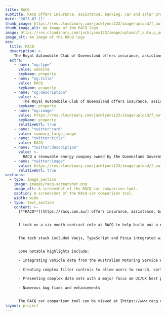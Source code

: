 ```yaml
---
title: RACQ
subtitle: RACQ offers insurance, assistance, banking, car and solar products across Queensland and Australia.
date: "2023-07-11"
thumb_image: https://res.cloudinary.com/jacklyons123/image/upload/f_auto,q_auto/v1705398232/RACQ.jpg
thumb_image_alt: An image of the RACQ logo
image: https://res.cloudinary.com/jacklyons123/image/upload/f_auto,q_auto/v1705398232/RACQ.jpg
image_alt: An image of the RACQ logo
seo:
  title: RACQ
  description: >-
    The Royal Automobile Club of Queensland offers insurance, assistance, banking, car and solar products across Queensland and Australia. RACQ is owned by over 1.7 million members and have been a force for good in Queensland communities for over 117 years.
  extra:
    - name: "og:type"
      value: website
      keyName: property
    - name: "og:title"
      value: RACQ
      keyName: property
    - name: "og:description"
      value: >-
        The Royal Automobile Club of Queensland offers insurance, assistance, banking, car and solar products across Queensland and Australia. RACQ is owned by over 1.7 million members and have been a force for good in Queensland communities for over 117 years.
      keyName: property
    - name: "og:image"
      value: https://res.cloudinary.com/jacklyons123/image/upload/f_auto,q_auto/v1705398232/RACQ.jpg
      keyName: property
      relativeUrl: true
    - name: "twitter:card"
      value: summary_large_image
    - name: "twitter:title"
      value: RACQ
    - name: "twitter:description"
      value: >-
        RACQ a renewable energy company owned by the Queensland Government.
    - name: "twitter:image"
      value: https://res.cloudinary.com/jacklyons123/image/upload/f_auto,q_auto/v1705398232/RACQ.jpg
      relativeUrl: true
sections:
  - type: image_section
    image: images/racq-screenshot.png
    image_alt: A screenshot of the RACQ car comparison tool.
    caption: A screenshot of the RACQ car comparison tool.
    width: wide
  - type: text_section
    content: >-
      [**RACQ**](https://racq.com.au/) offers insurance, assistance, banking, car and solar products across Queensland and Australia. RACQ is owned by over 1.7 million members and have been a force for good in Queensland communities for over 117 years.


      I took on a six month contract role at RACQ to help build out a new car comparison tool with a focus on EVs and low emission vehicles.


      The tech stack included Vuejs, TypeScript and Pinia integrated with a headless Sitecore JSS implementation using GraphQL.


      Some notable highlights include:

      - Integrating vehicle data from the Australian Motoring Service API
      
      - Creating complex filter controls to allow users to search, sort and filter vehicles based on a wide range of vehicle data
      
      - Presenting complex data sets with a major focus on UI/UX best practices
      
      - Numerous bug fixes and enhancements


      The RACQ car comparison tool can be viewed at [https://www.racq.com.au/car/compare](https://www.racq.com.au/car/compare)
layout: project
---
```


